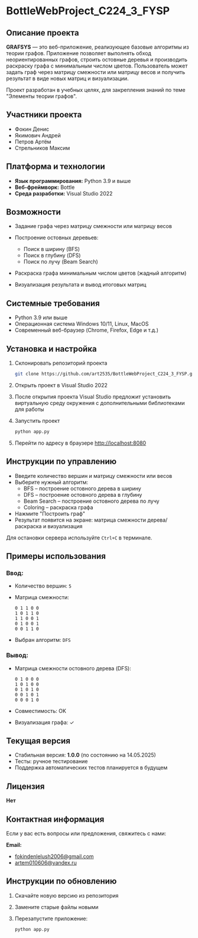 # BottleWebProject_C224_3_FYSP

## Описание проекта

**GRAFSYS** — это веб-приложение, реализующее базовые алгоритмы из теории графов. Приложение позволяет выполнять обход неориентированных графов, строить остовные деревья и производить раскраску графа с минимальным числом цветов. Пользователь может задать граф через матрицу смежности или матрицу весов и получить результат в виде новых матриц и визуализации.

Проект разработан в учебных целях, для закрепления знаний по теме "Элементы теории графов".

## Участники проекта

* Фокин Денис
* Якимович Андрей
* Петров Артём
* Стрельников Максим

## Платформа и технологии

* **Язык программирования:** Python 3.9 и выше
* **Веб-фреймворк:** Bottle
* **Среда разработки:** Visual Studio 2022

## Возможности

* Задание графа через матрицу смежности или матрицу весов
* Построение остовных деревьев:

  * Поиск в ширину (BFS)
  * Поиск в глубину (DFS)
  * Поиск по лучу (Beam Search)
* Раскраска графа минимальным числом цветов (жадный алгоритм)
* Визуализация результата и вывод итоговых матриц

## Системные требования

* Python 3.9 или выше
* Операционная система Windows 10/11, Linux, MacOS
* Современный веб-браузер (Chrome, Firefox, Edge и т.д.)

## Установка и настройка
1. Склонировать репозиторий проекта
   ```bash
   git clone https://github.com/art2535/BottleWebProject_C224_3_FYSP.git
   ```

2. Открыть проект в Visual Studio 2022

3. После открытия проекта Visual Studio предложит установить виртуальную среду окружения с дополнительными библиотеками для работы

4. Запустить проект
   ```bash
   python app.py
   ```

5. Перейти по адресу в браузере
   [http://localhost:8080](http://localhost:8080)

## Инструкции по управлению
* Введите количество вершин и матрицу смежности или весов
* Выберите нужный алгоритм:
  * BFS – построение остовного дерева в ширину
  * DFS – построение остовного дерева в глубину
  * Beam Search – построение остовного дерева по лучу
  * Coloring – раскраска графа
* Нажмите "Построить граф"
* Результат появится на экране: матрица смежности дерева/раскраска и визуализация

Для остановки сервера используйте `Ctrl+C` в терминале.

## Примеры использования

### Ввод:

* Количество вершин: `5`

* Матрица смежности:

  ```
  0 1 1 0 0
  1 0 1 1 0
  1 1 0 0 1
  0 1 0 0 1
  0 0 1 1 0
  ```

* Выбран алгоритм: `DFS`

### Вывод:

* Матрица смежности остовного дерева (DFS):

  ```
  0 1 0 0 0
  1 0 1 0 0
  0 1 0 1 0
  0 0 1 0 1
  0 0 0 1 0
  ```

* Совместимость: OK

* Визуализация графа: ✓

## Текущая версия

* Стабильная версия: **1.0.0** (по состоянию на 14.05.2025)
* Тесты: ручное тестирование
* Поддержка автоматических тестов планируется в будущем

## Лицензия

**Нет**

## Контактная информация

Если у вас есть вопросы или предложения, свяжитесь с нами:

**Email:** 
* [fokindenlelush2006@gmail.com](mailto:fokindenlelush2006@gmail.com)
* [artem010606@yandex.ru](mailto:artem010606@yandex.ru)

## Инструкции по обновлению

1. Скачайте новую версию из репозитория
2. Замените старые файлы новыми
3. Перезапустите приложение:

   ```bash
   python app.py
   ```
